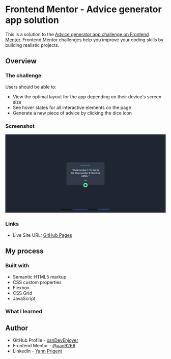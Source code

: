 # Frontend Mentor - Advice generator app solution

This is a solution to the [Advice generator app challenge on Frontend Mentor](https://www.frontendmentor.io/challenges/advice-generator-app-QdUG-13db). Frontend Mentor challenges help you improve your coding skills by building realistic projects.


## Overview

### The challenge

Users should be able to:

- View the optimal layout for the app depending on their device's screen size
- See hover states for all interactive elements on the page
- Generate a new piece of advice by clicking the dice icon

### Screenshot

![](./images/advice_generator_app.jpeg)

### Links

- Live Site URL: [GitHub Pages](https://xan9266.github.io/Advice-Generator-App/)

## My process

### Built with

- Semantic HTML5 markup
- CSS custom properties
- Flexbox
- CSS Grid
- JavaScript

### What I learned




## Author

- GitHub Profile - [xanDevEnjoyer](https://www.github.com/xan9266)
- Frontend Mentor - [@xan9266](https://www.frontendmentor.io/profile/xan9266)
- LinkedIn - [Yann Prigent](https://www.linkedin.com/in/yann-prigent-bzh44/)
